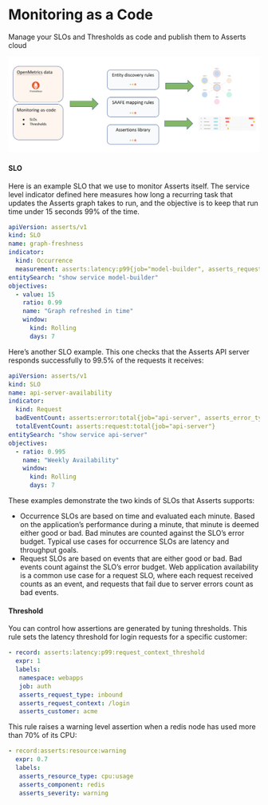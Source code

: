 # Monitoring as a Code

Manage your SLOs and Thresholds as code and publish them to Asserts cloud

![](../.gitbook/assets/monitoring-as-code-publish.png)

#### SLO

Here is an example SLO that we use to monitor Asserts itself. The service level indicator defined here measures how long a recurring task that updates the Asserts graph takes to run, and the objective is to keep that run time under 15 seconds 99% of the time.

```yaml
apiVersion: asserts/v1
kind: SLO
name: graph-freshness
indicator:
  kind: Occurrence
  measurement: asserts:latency:p99{job="model-builder", asserts_request_type="method",  asserts_request_context="ai.asserts.model.builder.tasks.ModelBuildingTimerTask#run"}
entitySearch: "show service model-builder"
objectives:
  - value: 15
    ratio: 0.99
    name: "Graph refreshed in time"
    window:
      kind: Rolling
      days: 7
```



Here’s another SLO example. This one checks that the Asserts API server responds successfully to 99.5% of the requests it receives:

```yaml
apiVersion: asserts/v1
kind: SLO
name: api-server-availability
indicator:
  kind: Request
  badEventCount: asserts:error:total{job="api-server", asserts_error_type="server_errors"}
  totalEventCount: asserts:request:total{job="api-server"}
entitySearch: "show service api-server"
objectives:
  - ratio: 0.995
    name: "Weekly Availability"
    window:
      kind: Rolling
      days: 7
```

These examples demonstrate the two kinds of SLOs that Asserts supports:

* Occurrence SLOs are based on time and evaluated each minute. Based on the application’s performance during a minute, that minute is deemed either good or bad. Bad minutes are counted against the SLO’s error budget. Typical use cases for occurrence SLOs are latency and throughput goals.
* Request SLOs are based on events that are either good or bad. Bad events count against the SLO’s error budget. Web application availability is a common use case for a request SLO, where each request received counts as an event, and requests that fail due to server errors count as bad events.

#### Threshold

You can control how assertions are generated by tuning thresholds. This rule sets the latency threshold for login requests for a specific customer:

```yaml
- record: asserts:latency:p99:request_context_threshold
  expr: 1
  labels:
   namespace: webapps
   job: auth
   asserts_request_type: inbound
   asserts_request_context: /login
   asserts_customer: acme
```

This rule raises a warning level assertion when a redis node has used more than 70% of its CPU:

```yaml
- record:asserts:resource:warning
  expr: 0.7
  labels:
   asserts_resource_type: cpu:usage
   asserts_component: redis
   asserts_severity: warning
```

